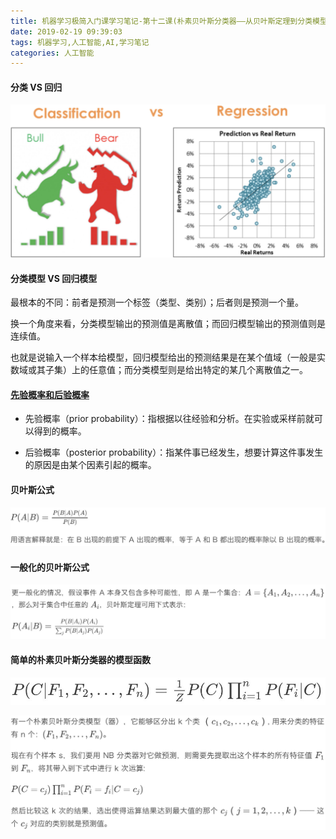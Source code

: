 ```yaml
---
title: 机器学习极简入门课学习笔记-第十二课(朴素贝叶斯分类器——从贝叶斯定理到分类模型)
date: 2019-02-19 09:39:03
tags: 机器学习,人工智能,AI,学习笔记
categories: 人工智能
---
```


#### 分类 VS 回归

![](../assets/images/006tKfTcly1g0bhmanbo5j31bw0nak79.jpg)

#### 分类模型 VS 回归模型

最根本的不同：前者是预测一个标签（类型、类别）；后者则是预测一个量。

换一个角度来看，分类模型输出的预测值是离散值；而回归模型输出的预测值则是连续值。

也就是说输入一个样本给模型，回归模型给出的预测结果是在某个值域（一般是实数域或其子集）上的任意值；而分类模型则是给出特定的某几个离散值之一。

#### [先验概率和后验概率](https://zhuanlan.zhihu.com/p/38567891)

- 先验概率（prior probability）：指根据以往经验和分析。在实验或采样前就可以得到的概率。

- 后验概率（posterior probability）：指某件事已经发生，想要计算这件事发生的原因是由某个因素引起的概率。

#### 贝叶斯公式

![](../assets/images/006tKfTcly1g0bhoaurgcj31dg066jsk.jpg)

#### 一般化的贝叶斯公式

![](../assets/images/006tKfTcly1g0biu8p76tj31ea08qq4u.jpg)

#### 简单的朴素贝叶斯分类器的模型函数

![](../assets/images/006tKfTcly1g0bkvcn4j5j30qa02ct8z.jpg)

![](../assets/images/006tKfTcly1g0bkw3qtcaj31bg0h842t.jpg)
